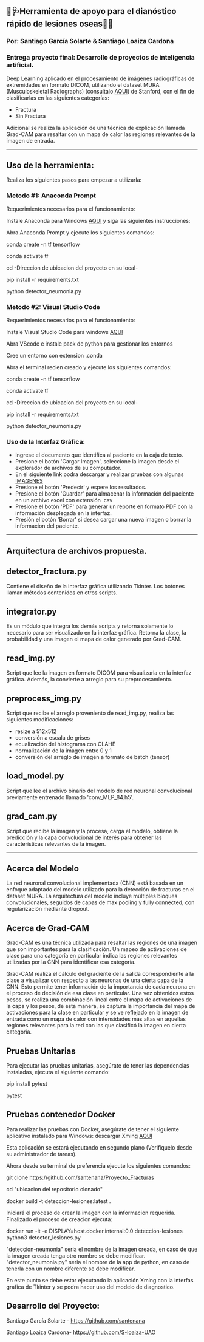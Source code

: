 ## 🚀🩺Herramienta de apoyo para el dianóstico rápido de lesiones oseas🦴🧠
### Por: Santiago García Solarte & Santiago Loaiza Cardona
### Entrega proyecto final: Desarrollo de proyectos de inteligencia artificial.

Deep Learning aplicado en el procesamiento de imágenes radiográficas de extremidades en formato DICOM, utilizando el dataset MURA (Musculoskeletal Radiographs) (consultalo [AQUI](https://stanfordmlgroup.github.io/competitions/mura/)) de Stanford, con el fin de clasificarlas en las siguientes categorías:

- Fractura
- Sin Fractura

Adicional se realiza la aplicación de una técnica de explicación llamada Grad-CAM para resaltar con un mapa de calor las regiones relevantes de la imagen de entrada.

---

## Uso de la herramienta:
Realiza los siguientes pasos para empezar a utilizarla:

### Metodo #1: Anaconda Prompt

Requerimientos necesarios para el funcionamiento:

Instale Anaconda para Windows [AQUI](https://docs.anaconda.com/anaconda/install/windows/) y siga las siguientes instrucciones:
  
Abra Anaconda Prompt y ejecute los siguientes comandos:

  conda create -n tf tensorflow

  conda activate tf

  cd -Direccion de ubicacion del proyecto en su local-

  pip install -r requirements.txt

  python detector_neumonia.py

### Metodo #2: Visual Studio Code

Requerimientos necesarios para el funcionamiento:

Instale Visual Studio Code para windows [AQUI](https://code.visualstudio.com/download) 
  
Abra VScode e instale pack de python para gestionar los entornos

Cree un entorno con extension .conda

Abra el terminal recien creado y ejecute los siguientes comandos:

  conda create -n tf tensorflow

  conda activate tf

  cd -Direccion de ubicacion del proyecto en su local-

  pip install -r requirements.txt

  python detector_neumonia.py

### Uso de la Interfaz Gráfica:

- Ingrese el documento que identifica al paciente en la caja de texto.
- Presione el botón 'Cargar Imagen', seleccione la imagen desde el explorador de archivos de su computador.
- En el siguiente link podra descargar y realizar pruebas con algunas [IMAGENES](https://drive.google.com/drive/folders/1WOuL0wdVC6aojy8IfssHcqZ4Up14dy0g?usp=drive_link)
- Presione el botón 'Predecir' y espere los resultados.
- Presione el botón 'Guardar' para almacenar la información del paciente en un archivo excel con extensión .csv
- Presione el botón 'PDF' para generar un reporte en formato PDF con la información desplegada en la interfaz.
- Presión el botón 'Borrar' si desea cargar una nueva imagen o borrar la informacion del paciente.

---

## Arquitectura de archivos propuesta.
## detector_fractura.py

Contiene el diseño de la interfaz gráfica utilizando Tkinter. Los botones llaman métodos contenidos en otros scripts.

## integrator.py

Es un módulo que integra los demás scripts y retorna solamente lo necesario para ser visualizado en la interfaz gráfica.
Retorna la clase, la probabilidad y una imagen el mapa de calor generado por Grad-CAM.

## read_img.py

Script que lee la imagen en formato DICOM para visualizarla en la interfaz gráfica. Además, la convierte a arreglo para su preprocesamiento.

## preprocess_img.py

Script que recibe el arreglo proveniento de read_img.py, realiza las siguientes modificaciones:

- resize a 512x512
- conversión a escala de grises
- ecualización del histograma con CLAHE
- normalización de la imagen entre 0 y 1
- conversión del arreglo de imagen a formato de batch (tensor)

## load_model.py

Script que lee el archivo binario del modelo de red neuronal convolucional previamente entrenado llamado 'conv_MLP_84.h5'.

## grad_cam.py

Script que recibe la imagen y la procesa, carga el modelo, obtiene la predicción y la capa convolucional de interés para obtener las características relevantes de la imagen.

---

## Acerca del Modelo

La red neuronal convolucional implementada (CNN) está basada en un enfoque adaptado del modelo utilizado para la detección de fracturas en el dataset MURA. La arquitectura del modelo incluye múltiples bloques convolucionales, seguidos de capas de max pooling y fully connected, con regularización mediante dropout.

## Acerca de Grad-CAM

Grad-CAM es una técnica utilizada para resaltar las regiones de una imagen que son importantes para la clasificación. Un mapeo de activaciones de clase para una categoría en particular indica las regiones relevantes utilizadas por la CNN para identificar esa categoría.

Grad-CAM realiza el cálculo del gradiente de la salida correspondiente a la clase a visualizar con respecto a las neuronas de una cierta capa de la CNN. Esto permite tener información de la importancia de cada neurona en el proceso de decisión de esa clase en particular. Una vez obtenidos estos pesos, se realiza una combinación lineal entre el mapa de activaciones de la capa y los pesos, de esta manera, se captura la importancia del mapa de activaciones para la clase en particular y se ve reflejado en la imagen de entrada como un mapa de calor con intensidades más altas en aquellas regiones relevantes para la red con las que clasificó la imagen en cierta categoría.

## Pruebas Unitarias

Para ejecutar las pruebas unitarias, asegúrate de tener las dependencias instaladas, ejecuta el siguiente comando:

  pip install pytest

  pytest


## Pruebas contenedor Docker

Para realizar las pruebas con Docker, asegúrate de tener el siguiente aplicativo instalado para Windows: descargar Xming [AQUI](https://sourceforge.net/projects/xming/)

Esta aplicación se estará ejecutando en segundo plano (Verifiquelo desde su administrador de tareas).

Ahora desde su terminal de preferencia ejecute los siguientes comandos:

  git clone https://github.com/santenana/Proyecto_Fracturas

  cd "ubicacion del repositorio clonado"

  docker build -t deteccion-lesiones:latest .

Iniciará el proceso de crear la imagen con la informacion requerida. Finalizado el proceso de creacion ejecuta:

  docker run -it -e DISPLAY=host.docker.internal:0.0 deteccion-lesiones python3 detector_lesiones.py

"deteccion-neumonia" seria el nombre de la imagen creada, en caso de que la imagen creada tenga otro nombre se debe modificar.
"detector_neumonia.py" seria el nombre de la app de python, en caso de tenerla con un nombre diferente se debe modificar.

En este punto se debe estar ejecutando la aplicación Xming con la interfas grafica de Tkinter y se podra hacer uso del modelo de diagnostico.

## Desarrollo del Proyecto:
Santiago García Solarte - https://github.com/santenana

Santiago Loaiza Cardona- https://github.com/S-loaiza-UAO
